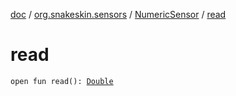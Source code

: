 [doc](../../index.md) / [org.snakeskin.sensors](../index.md) / [NumericSensor](index.md) / [read](./read.md)

# read

`open fun read(): `[`Double`](https://kotlinlang.org/api/latest/jvm/stdlib/kotlin/-double/index.html)